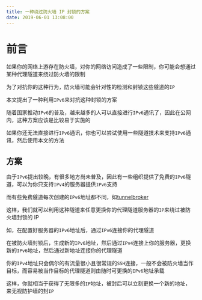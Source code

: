 ```yaml
---
title: 一种绕过防火墙 IP 封锁的方案
date: 2019-06-01 13:08:00
---
```


# 前言
如果你的网络上游存在防火墙，对你的网络访问造成了一些限制，你可能会想通过某种代理隧道来绕过防火墙的限制

为了对抗你的这种行为，防火墙可能会针对性的检测和封锁这些隧道的`IP`

本文提出了一种利用`IPv6`来对抗这种封锁的方案

<!-- more -->

随着国家推动`IPv6`的普及，越来越多的人可以直接进行`IPv6`通讯了，因此在公网内，这种方案应该是比较易于实施的

如果你还无法直接进行`IPv6`通讯，你也可以尝试使用一些隧道技术来支持`IPv6`通讯，然后使用本文的方法

## 方案
由于`IPv6`提出较晚，有很多地方尚未普及，因此有一些组织提供了免费的`IPv6`隧道，可以为你只支持`IPv4`的服务器提供`IPv6`支持

而有些免费隧道每次创建的`IPv6`地址都不同，如[tunnelbroker](https://tunnelbroker.net)

这样，我们就可以利用这种隧道来任意更换你的代理隧道服务器的`IP`来绕过被防火墙封锁的 IP

如，在配置好服务器的`IPv6`地址后，通过`IPv6`连接你的代理隧道

在被防火墙封锁后，生成新的`IPv6`地址，然后通过`IPv4`连接上你的服务器，更换新的`IPv6`地址，然后通过新地址连接你的代理隧道

你的`IPv4`地址只会偶尔的有流量很小且很常规的`SSH`连接，一般不会被防火墙当作目标，而容易被当作目标的代理隧道则由随时可更换的`IPv6`地址承载

这样，你就相当于获得了无限多的`IP`地址，被封后可以立刻更换一个新的地址，来无视防护墙的封`IP`
